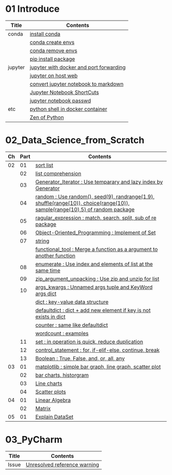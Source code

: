 # 01 Introduce
| Title   | Contents                                                                                                                |
|---------|-------------------------------------------------------------------------------------------------------------------------|
| conda   | [install conda](01_Install_and_Use_python/01_conda/01_Install_anaconda.md)                                              |
|         | [conda create envs](01_Install_and_Use_python/01_conda/02_conda_create_envs.md)                                         |
|         | [conda remove envs](01_Install_and_Use_python/01_conda/03_conda_remove_envs.md)                                         |
|         | [pip install package](01_Install_and_Use_python/01_conda/04_pip_install_package.md)                                     |
| jupyter | [jupyter with docker and port forwarding](01_Install_and_Use_python/02_jupyter/01_ipython_on_docker_host_web.md)        |
|         | [jupyter on host web](01_Install_and_Use_python/02_jupyter/02_ipython_on_host_web.md)                                   |
|         | [convert jupyter notebook to markdown](01_Install_and_Use_python/02_jupyter/03_convert_jupyter_notebook_to_markdown.md) |
|         | [Jupyter Notebook ShortCuts](01_Install_and_Use_python/02_jupyter/04_Jupyter_notebook_shortcuts.md)                     |
|         | [jupyter notebook passwd](01_Install_and_Use_python/02_jupyter/05_jupyter_notebook_passwd.md)                           |
| etc     | [python shell in docker container](01_Install_and_Use_python/03_etc/03_python_shell_on_docker.md)                       |
|         | [Zen of Python](01_Install_and_Use_python/03_etc/02_Zen_of_Python_English_Korean.md)                                    |

# 02_Data_Science_from_Scratch
| Ch | Part | Contents                                                                                                                                                                                      |
|----|------|-----------------------------------------------------------------------------------------------------------------------------------------------------------------------------------------------|
| 02 | 01   | [sort list](02_Data_Science_from_Scratch/02_Ch/02.02.01_sort.md)                                                                                                                              |
|    | 02   | [list comprehension](02_Data_Science_from_Scratch/02_Ch/02.02.02_list_comprehension.md)                                                                                                       |
|    | 03   | [Generator_Iterator : Use temparary and lazy index by Generator](02_Data_Science_from_Scratch/02_Ch/02.02.03_Generator_Iterator.md)                                                           |
|    | 04   | [random : Use random(), seed(9), randrange(1,9), shuffle(range(10)), choice(range(10)), sample(range(10),5) of random package](02_Data_Science_from_Scratch/02_Ch/02.02.04_random_numbers.md) |
|    | 05   | [ragular_expression : match, search, split, sub of re package](02_Data_Science_from_Scratch/02_Ch/02.02.05_regular_expression.md)                                                             |
|    | 06   | [Object-Oriented_Programming : Implement of Set](02_Data_Science_from_Scratch/02_Ch/02.02.06_object-oriented_programming.md)                                                                  |
|    | 07   | [string](02_Data_Science_from_Scratch/02_Ch/02.01.07_string.md)                                                                                                                               |
|    |      | [functional_tool : Merge a function as a argument to another function](02_Data_Science_from_Scratch/02_Ch/02.02.07_functional_tool.md)                                                        |
|    | 08   | [enumerate : Use index and elements of list at the same time](02_Data_Science_from_Scratch/02_Ch/02.02.08_enumerate.md)                                                                       |
|    | 09   | [zip_argument_unpacking : Use zip and unzip for list](02_Data_Science_from_Scratch/02_Ch/02.02.09_zip_argument_unpacking.ipynb)                                                               |
|    | 10   | [args_kwargs : Unnamed args tuple and KeyWord args dict](02_Data_Science_from_Scratch/02_Ch/02.02.10_args_kwargs.ipynb)                                                                       |
|    |      | [dict : key-value data structure](02_Data_Science_from_Scratch/02_Ch/02.01.10_dict.md)                                                                                                        |
|    |      | [defaultdict : dict + add new element if key is not exists in dict](02_Data_Science_from_Scratch/02_Ch/02.01.10_defaultdict.md)                                                               |
|    |      | [counter : same like defaultdict](02_Data_Science_from_Scratch/02_Ch/02.01.10_Counter.md)                                                                                                     |
|    |      | [wordcount : examples](02_Data_Science_from_Scratch/02_Ch/02.01.10_wordcount_examples.md)                                                                                                     |
|    | 11   | [set : in operation is quick, reduce duplication](02_Data_Science_from_Scratch/02_Ch/02.01.11_set.md)                                                                                         |
|    | 12   | [control_statement : for, if-elif-else, continue, break](02_Data_Science_from_Scratch/02_Ch/02.01.12_control_statement.md)                                                                    |
|    | 13   | [Boolean : True, False, and, or, all, any](02_Data_Science_from_Scratch/02_Ch/02.01.13_Boolean.md)                                                                                            |
| 03 | 01   | [matplotlib : simple bar graph, line graph, scatter plot](02_Data_Science_from_Scratch/03_Ch/03.01_matplotlib.ipynb)                                                                          |
|    | 02   | [bar charts, historgram](02_Data_Science_from_Scratch/03_Ch/03.02_bar_charts.ipynb)                                                                                                           |
|    | 03   | [Line charts](02_Data_Science_from_Scratch/03_Ch/03.03_line_charts.ipynb)                                                                                                                     |
|    | 04   | [Scatter plots](02_Data_Science_from_Scratch/03_Ch/03.04_scatter_plots.ipynb)                                                                                                                 |
| 04 | 01   | [Linear Algebra](02_Data_Science_from_Scratch/04_Ch/04.01_Linear_Algebra.ipynb)                                                                                                               |
|    | 02   | [Matrix](02_Data_Science_from_Scratch/04_Ch/04.02_Matrix.ipynb)                                                                                                                               |
| 05 | 01   | [Explain DataSet](02_Data_Science_from_Scratch/05_Ch/05.01_Explain_DataSet.ipynb)                                                                                                             |

# 03_PyCharm
| Title | Contents                                                                      |
|-------|-------------------------------------------------------------------------------|
| Issue | [Unresolved reference warning](03_PyCharm/01_unresolved_reference_warning.md) |
